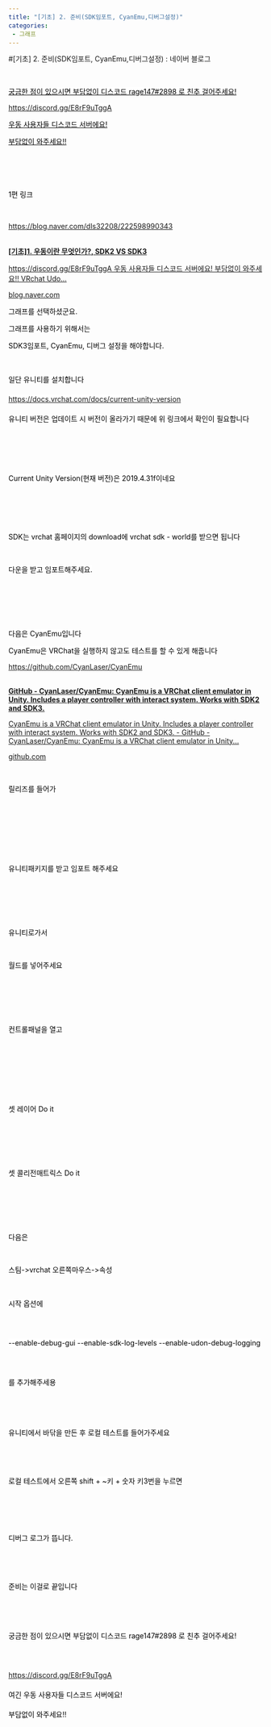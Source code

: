 ```yaml
---
title: "[기초] 2. 준비(SDK임포트, CyanEmu,디버그설정)"
categories:
 - 그래프
---
```

#[기초] 2. 준비(SDK임포트, CyanEmu,디버그설정) : 네이버 블로그
<div class="wrap_rabbit pcol2 _param(1) _postViewArea222598993383" id="post-view222598993383">
<!-- Rabbit HTML --><div class="se-viewer se-theme-default" lang="ko-KR">
<!-- SE_DOC_HEADER_END -->
<div class="se-main-container">
<div class="se-component se-text se-l-default" id="SE-a3f99e16-0a00-43d2-b8d8-24b2e003ec8b">
<div class="se-component-content">
<div class="se-section se-section-text se-l-default">
<div class="se-module se-module-text">
<!-- SE-TEXT { --><p class="se-text-paragraph se-text-paragraph-align-" id="SE-4bea1449-5408-414a-bb11-5dd8458007a4" style=""><span class="se-fs- se-ff- se-style-unset" id="SE-74655edc-9772-469e-be7b-142bb6e60e5e" style="color:#000000;"><u>​</u></span></p><!-- } SE-TEXT --><!-- SE-TEXT { --><p class="se-text-paragraph se-text-paragraph-align-" id="SE-d87399f2-5ffd-467f-b6d7-3d92f40a709b" style=""><span class="se-fs- se-ff- se-style-unset" id="SE-2dd8f2e9-4c0e-41df-8da7-ac9fb1371e29" style="color:#000000;background-color:#ffffff;"><u>궁금한 점이 있으시면 부담없이 디스코드 rage147#2898 로 친추 걸어주세요!</u></span></p><!-- } SE-TEXT --><!-- SE-TEXT { --><p class="se-text-paragraph se-text-paragraph-align-" id="SE-4d6c5e45-197c-4180-9dec-8c29f4e3bf20" style=""><span class="se-fs- se-ff- se-style-unset" id="SE-842fe591-c429-42c9-8f50-8e15c0f31bfe" style="color:#000000;background-color:#ffffff;"><a class="se-link" href="https://discord.gg/E8rF9uTggA" target="_blank"><u>https://discord.gg/E8rF9uTggA</u></a></span></p><!-- } SE-TEXT --><!-- SE-TEXT { --><p class="se-text-paragraph se-text-paragraph-align-" id="SE-51ad0dd1-c72c-480d-a39c-75196ae91c41" style=""><span class="se-fs- se-ff- se-style-unset" id="SE-873e7262-c532-402b-8d57-a76e793805c4" style="color:#000000;background-color:#ffffff;"><u>우동 사용자들 디스코드 서버에요!</u></span></p><!-- } SE-TEXT --><!-- SE-TEXT { --><p class="se-text-paragraph se-text-paragraph-align-" id="SE-fe4b39f1-09f4-486b-98a4-0c5023088e4d" style=""><span class="se-fs- se-ff- se-style-unset" id="SE-8b147722-0b1e-4f09-8f86-dd56574d9ca7" style="color:#000000;background-color:#ffffff;"><u>부담없이 와주세요!!</u></span></p><!-- } SE-TEXT --><!-- SE-TEXT { --><p class="se-text-paragraph se-text-paragraph-align-" id="SE-36699c43-a993-4fa1-9537-80ce7b6e69bd" style=""><span class="se-fs- se-ff- se-style-unset" id="SE-e4ba56a1-050f-47cd-a68a-0cbb1d017346" style="color:#000000;"><u>​</u></span></p><!-- } SE-TEXT --><!-- SE-TEXT { --><p class="se-text-paragraph se-text-paragraph-align-left" id="SE-f85371ef-fb40-4be4-a7b0-c5787561c5c8" style="line-height:1.8;"><span class="se-fs-fs15 se-ff-nanumgothic se-style-unset" id="SE-ac512da7-1645-4971-8484-69e49f86bb9b" style="color:#000000;">​</span></p><!-- } SE-TEXT --><!-- SE-TEXT { --><p class="se-text-paragraph se-text-paragraph-align-" id="SE-821fbbac-d7e0-481b-bfa9-e733ca0c1178" style=""><span class="se-fs- se-ff-" id="SE-3fea0809-106a-4666-bb85-b0b25443c7f0" style="color:#000000;background-color:#ffffff;">1편 링크</span></p><!-- } SE-TEXT --><!-- SE-TEXT { --><p class="se-text-paragraph se-text-paragraph-align-" id="SE-142542dd-2f89-4a9c-ab53-fab7d40dedb2" style=""><span class="se-fs- se-ff-" id="SE-15024b6b-3adc-4a70-9a6a-fbf159f41c74" style="color:#000000;">​</span></p><!-- } SE-TEXT --><!-- SE-TEXT { --><p class="se-text-paragraph se-text-paragraph-align-" id="SE-052e8bee-ead6-44b5-bf40-f8a64b8277ee" style=""><span class="se-fs- se-ff-" id="SE-e3ae657d-02f4-4502-adce-61a744c99867" style="color:#000000;background-color:#ffffff;"><a class="se-link" href="https://blog.naver.com/dls32208/222598990343" target="_blank">https://blog.naver.com/dls32208/222598990343</a></span></p><!-- } SE-TEXT -->
</div>
</div>
</div>
</div> <div class="se-component se-oglink se-l-image" id="SE-6c1fd6c9-407b-49a8-a56d-1fc232eed41c">
<div class="se-component-content">
<div class="se-section se-section-oglink se-l-image se-section-align-">
<div class="se-module se-module-oglink">
<a class="se-oglink-thumbnail" href="https://blog.naver.com/dls32208/222598990343" target="_blank">
<img alt="" class="se-oglink-thumbnail-resource" src="https://dthumb-phinf.pstatic.net/?src=%22https%3A%2F%2Fblogimgs.pstatic.net%2Fnblog%2Fmylog%2Fpost%2Fog_default_image_160610.png%22&amp;type=ff120">
</img></a>
<a class="se-oglink-info" href="https://blog.naver.com/dls32208/222598990343" target="_blank">
<div class="se-oglink-info-container">
<strong class="se-oglink-title">[기초]1. 우동이란 무엇인가?, SDK2 VS SDK3</strong>
<p class="se-oglink-summary">https://discord.gg/E8rF9uTggA 우동 사용자들 디스코드 서버에요! 부담없이 와주세요!! VRchat Udo...</p>
<p class="se-oglink-url">blog.naver.com</p>
</div>
</a>
</div>
</div>
</div>
<script class="__se_module_data" data-module='{"type":"v2_oglink", "id" :"SE-6c1fd6c9-407b-49a8-a56d-1fc232eed41c", "data" : {"link" : "https://blog.naver.com/dls32208/222598990343", "isVideo" : "false", "thumbnail" : "https://dthumb-phinf.pstatic.net/?src=%22https%3A%2F%2Fblogimgs.pstatic.net%2Fnblog%2Fmylog%2Fpost%2Fog_default_image_160610.png%22&amp;type=ff120"}}' type="text/data"></script>
</div> <div class="se-component se-text se-l-default" id="SE-4c2cd798-5124-4f90-8a25-80d0daf73a22">
<div class="se-component-content">
<div class="se-section se-section-text se-l-default">
<div class="se-module se-module-text">
<!-- SE-TEXT { --><p class="se-text-paragraph se-text-paragraph-align-" id="SE-5882617b-f7d1-4999-ad98-c285f10f3779" style=""><span class="se-fs- se-ff-" id="SE-a3a41668-bdb7-4526-9b46-f32c226a95a2" style="color:#000000;background-color:#ffffff;">그래프를 선택하셨군요.</span></p><!-- } SE-TEXT --><!-- SE-TEXT { --><p class="se-text-paragraph se-text-paragraph-align-" id="SE-f920ab9f-9228-44a2-8889-89d2fcbefc22" style=""><span class="se-fs- se-ff-" id="SE-c7568950-7c12-4bce-b0bf-40ab7074ad88" style="color:#000000;background-color:#ffffff;">그래프를 사용하기 위해서는 </span></p><!-- } SE-TEXT --><!-- SE-TEXT { --><p class="se-text-paragraph se-text-paragraph-align-" id="SE-417ee0c5-cb7c-43c5-8f63-0fd95b39a78e" style=""><span class="se-fs- se-ff-" id="SE-01f03ccd-8120-434d-9a9b-26316196d9f1" style="color:#000000;background-color:#ffffff;">SDK3임포트, CyanEmu, 디버그 설정을 해야합니다.</span></p><!-- } SE-TEXT --><!-- SE-TEXT { --><p class="se-text-paragraph se-text-paragraph-align-" id="SE-b9199b89-0364-4a75-9997-825d34d6cb0e" style=""><span class="se-fs- se-ff-" id="SE-41c86b8c-7edb-4bc6-acd9-642d9ccfc70b" style="color:#000000;">​</span></p><!-- } SE-TEXT --><!-- SE-TEXT { --><p class="se-text-paragraph se-text-paragraph-align-left" id="SE-1967c0c8-5c9a-4c80-9c1b-f662381165aa" style="line-height:1.8;"><span class="se-fs-fs15 se-ff-nanumgothic se-style-unset" id="SE-098e956e-702f-44fe-a0b5-8f3c51bc9bee" style="color:#000000;background-color:#ffffff;">일단 유니티를 설치합니다</span></p><!-- } SE-TEXT --><!-- SE-TEXT { --><p class="se-text-paragraph se-text-paragraph-align-left" id="SE-e5873467-2142-4918-9db7-8812015b0e6c" style="line-height:1.8;"><span class="se-fs-fs15 se-ff-nanumgothic se-style-unset" id="SE-37482107-eb4a-4d7d-822a-899ea30640ab" style="color:#000000;background-color:#ffffff;"><a class="se-link" href="https://docs.vrchat.com/docs/current-unity-version" target="_blank"><u>https://docs.vrchat.com/docs/current-unity-version</u></a></span></p><!-- } SE-TEXT --><!-- SE-TEXT { --><p class="se-text-paragraph se-text-paragraph-align-left" id="SE-920d3feb-452f-466f-83e9-88cc67cb6180" style="line-height:1.8;"><span class="se-fs-fs15 se-ff-nanumgothic se-style-unset" id="SE-231ae295-3674-4d26-8f73-ba700a5312fa" style="color:#000000;background-color:#ffffff;">유니티 버전은 업데이트 시 버전이 올라가기 때문에 위 링크에서 확인이 필요합니다</span></p><!-- } SE-TEXT --><!-- SE-TEXT { --><p class="se-text-paragraph se-text-paragraph-align-left" id="SE-9c172815-b781-4a68-960d-38d678756e64" style="line-height:1.8;"><span class="se-fs-fs15 se-ff-nanumgothic se-style-unset" id="SE-4906c880-d8d4-47a7-8e45-cdf38c6024e0" style="color:#000000;background-color:#ffffff;">​</span></p><!-- } SE-TEXT --><!-- SE-TEXT { --><p class="se-text-paragraph se-text-paragraph-align-left" id="SE-d86c03ac-c7ea-4843-b1bd-5c81ab563154" style="line-height:1.8;"><span class="se-fs-fs15 se-ff-nanumgothic se-style-unset" id="SE-57eb5b4c-b92d-441f-8824-b16c2abd6446" style="color:#000000;background-color:#ffffff;">​</span></p><!-- } SE-TEXT --><!-- SE-TEXT { --><p class="se-text-paragraph se-text-paragraph-align-left" id="SE-8f9d1fea-5508-4748-905f-4db7487dc309" style="line-height:1.8;"><span class="se-fs-fs15 se-ff-nanumgothic se-style-unset" id="SE-1bec1fb7-4534-46b0-b75c-e23896e34d04" style="color:#000000;background-color:#ffffff;">Current Unity Version(현재 버전)은 2019.4.31f이네요</span></p><!-- } SE-TEXT -->
</div>
</div>
</div>
</div> <div class="se-component se-image se-l-default" id="SE-075d62c5-319c-4b0a-80a1-3577e124bdff">
<div class="se-component-content se-component-content-fit">
<div class="se-section se-section-image se-l-default se-section-align-left">
<div class="se-module se-module-image" style="">
<a class="se-module-image-link __se_image_link __se_link" data-linkdata='{"id" : "SE-075d62c5-319c-4b0a-80a1-3577e124bdff", "src" : "https://raw.githubusercontent.com/rage147-OwO/rage147-OwO.github.io/master/_images/images/2021-12-19-[기초] 2. 준비(SDK임포트, CyanEmu,디버그설정)/0.png", "originalWidth" : "773", "originalHeight" : "637", "linkUse" : "false", "link" : ""}' data-linktype="img" href="#" onclick="return false;" style="">
<img alt="" class="se-image-resource" src="https://raw.githubusercontent.com/rage147-OwO/rage147-OwO.github.io/master/_images/images/2021-12-19-[기초] 2. 준비(SDK임포트, CyanEmu,디버그설정)/0.png">
</img></a>
</div>
</div>
</div>
</div>
<div class="se-component se-image se-l-default" id="SE-13968244-e6a8-496b-b5ca-805770937247">
<div class="se-component-content se-component-content-fit">
<div class="se-section se-section-image se-l-default se-section-align-left">
<div class="se-module se-module-image" style="">
<a class="se-module-image-link __se_image_link __se_link" data-linkdata='{"id" : "SE-13968244-e6a8-496b-b5ca-805770937247", "src" : "https://raw.githubusercontent.com/rage147-OwO/rage147-OwO.github.io/master/_images/images/2021-12-19-[기초] 2. 준비(SDK임포트, CyanEmu,디버그설정)/1.png", "originalWidth" : "773", "originalHeight" : "424", "linkUse" : "false", "link" : ""}' data-linktype="img" href="#" onclick="return false;" style="">
<img alt="" class="se-image-resource" src="https://raw.githubusercontent.com/rage147-OwO/rage147-OwO.github.io/master/_images/images/2021-12-19-[기초] 2. 준비(SDK임포트, CyanEmu,디버그설정)/1.png">
</img></a>
</div>
</div>
</div>
</div>
<div class="se-component se-text se-l-default" id="SE-f5b04435-5dc9-4283-9d51-25bb5000a1ad">
<div class="se-component-content">
<div class="se-section se-section-text se-l-default">
<div class="se-module se-module-text">
<!-- SE-TEXT { --><p class="se-text-paragraph se-text-paragraph-align-" id="SE-299eeb25-f52b-43d4-a43c-a65be9794603" style=""><span class="se-fs- se-ff-" id="SE-0a97e811-eece-4b4e-8ae1-edeade640733" style="color:#000000;">​</span></p><!-- } SE-TEXT --><!-- SE-TEXT { --><p class="se-text-paragraph se-text-paragraph-align-" id="SE-9809c1f3-1417-4840-8345-03b6139ce0cc" style=""><span class="se-fs- se-ff-" id="SE-995de317-79fd-41c7-883d-b494aeee7d98" style="color:#000000;background-color:#ffffff;">SDK는 </span><span class="se-fs-fs15 se-ff-nanumgothic se-style-unset" id="SE-77e01f14-6dc1-4a27-a2f4-7a7ebe0e3b40" style="color:#000000;background-color:#ffffff;">vrchat 홈페이지의 download에 vrchat sdk - world를 받으면 됩니다</span></p><!-- } SE-TEXT -->
</div>
</div>
</div>
</div> <div class="se-component se-image se-l-default" id="SE-23364427-9f42-4311-9d72-e7ff3baad72d">
<div class="se-component-content se-component-content-fit">
<div class="se-section se-section-image se-l-default se-section-align-">
<div class="se-module se-module-image" style="">
<a class="se-module-image-link __se_image_link __se_link" data-linkdata='{"id" : "SE-23364427-9f42-4311-9d72-e7ff3baad72d", "src" : "https://raw.githubusercontent.com/rage147-OwO/rage147-OwO.github.io/master/_images/images/2021-12-19-[기초] 2. 준비(SDK임포트, CyanEmu,디버그설정)/2.png", "originalWidth" : "773", "originalHeight" : "473", "linkUse" : "false", "link" : ""}' data-linktype="img" href="#" onclick="return false;" style="">
<img alt="" class="se-image-resource" src="https://raw.githubusercontent.com/rage147-OwO/rage147-OwO.github.io/master/_images/images/2021-12-19-[기초] 2. 준비(SDK임포트, CyanEmu,디버그설정)/2.png">
</img></a>
</div>
</div>
</div>
</div>
<div class="se-component se-text se-l-default" id="SE-b9c9372f-4eb0-4f9b-9ef5-f66b51ddee11">
<div class="se-component-content">
<div class="se-section se-section-text se-l-default">
<div class="se-module se-module-text">
<!-- SE-TEXT { --><p class="se-text-paragraph se-text-paragraph-align-" id="SE-3b59f601-e16d-4b00-9a52-6004201fe3d2" style=""><span class="se-fs- se-ff-" id="SE-fc20509e-55de-475f-bfa1-79bb635a973e" style="color:#000000;background-color:#ffffff;">다운을 받고 임포트해주세요.</span></p><!-- } SE-TEXT --><!-- SE-TEXT { --><p class="se-text-paragraph se-text-paragraph-align-" id="SE-f8682c48-3edb-4097-83cc-883a7f384d66" style=""><span class="se-fs- se-ff-" id="SE-c8c4c6a8-4f36-4e96-86ab-9a9f090e9264" style="color:#000000;">​</span></p><!-- } SE-TEXT --><!-- SE-TEXT { --><p class="se-text-paragraph se-text-paragraph-align-" id="SE-82471ca3-d575-48e2-9924-19bf30605e0b" style=""><span class="se-fs- se-ff-" id="SE-997ed674-956f-45c7-b8eb-737770891898" style="color:#000000;">​</span></p><!-- } SE-TEXT --><!-- SE-TEXT { --><p class="se-text-paragraph se-text-paragraph-align-" id="SE-a9e95c86-a9e0-44b2-9af0-6dfab9ded75a" style=""><span class="se-fs- se-ff-" id="SE-05ad237e-93a6-4cf2-9038-ee3bc394b888" style="color:#000000;">​</span></p><!-- } SE-TEXT --><!-- SE-TEXT { --><p class="se-text-paragraph se-text-paragraph-align-" id="SE-940baa88-f965-4a16-860e-6cf3c2e8019a" style=""><span class="se-fs- se-ff-" id="SE-7e1638dc-f386-4d1e-8469-791fa8244e9a" style="color:#000000;background-color:#ffffff;">다음은 CyanEmu입니다</span></p><!-- } SE-TEXT --><!-- SE-TEXT { --><p class="se-text-paragraph se-text-paragraph-align-" id="SE-22159658-239c-49a5-9165-4d220048d765" style=""><span class="se-fs- se-ff-" id="SE-f5d59ec9-f069-4bb5-aeb7-72f087db8428" style="color:#000000;background-color:#ffffff;">CyanEmu은 VRChat을 실행하지 않고도 테스트를 할 수 있게 해줍니다</span></p><!-- } SE-TEXT --><!-- SE-TEXT { --><p class="se-text-paragraph se-text-paragraph-align-" id="SE-8ecca86e-c1df-45ba-afd5-3f2bcbbe92d0" style=""><span class="se-fs- se-ff-" id="SE-9bb65cd1-b3e4-4979-9a75-56e579c99d17" style="color:#000000;background-color:#ffffff;"><a class="se-link" href="https://github.com/CyanLaser/CyanEmu" target="_blank">https://github.com/CyanLaser/CyanEmu</a></span></p><!-- } SE-TEXT -->
</div>
</div>
</div>
</div> <div class="se-component se-oglink se-l-large_image" id="SE-34820224-77d9-4a98-9648-dcacf420c1a1">
<div class="se-component-content">
<div class="se-section se-section-oglink se-l-large_image se-section-align-">
<div class="se-module se-module-oglink">
<a class="se-oglink-thumbnail" href="https://github.com/CyanLaser/CyanEmu" target="_blank">
<img alt="" class="se-oglink-thumbnail-resource" src="https://dthumb-phinf.pstatic.net/?src=%22https%3A%2F%2Fopengraph.githubassets.com%2F0b4d3006d4548f4eee632cf1a506197cfe98fdb4a122a9293a796760274d5224%2FCyanLaser%2FCyanEmu%22&amp;type=ff500_300"/>
</a>
<a class="se-oglink-info" href="https://github.com/CyanLaser/CyanEmu" target="_blank">
<div class="se-oglink-info-container">
<strong class="se-oglink-title">GitHub - CyanLaser/CyanEmu: CyanEmu is a VRChat client emulator in Unity. Includes a player controller with interact system. Works with SDK2 and SDK3.</strong>
<p class="se-oglink-summary">CyanEmu is a VRChat client emulator in Unity. Includes a player controller with interact system. Works with SDK2 and SDK3. - GitHub - CyanLaser/CyanEmu: CyanEmu is a VRChat client emulator in Unity...</p>
<p class="se-oglink-url">github.com</p>
</div>
</a>
</div>
</div>
</div>
<script class="__se_module_data" data-module='{"type":"v2_oglink", "id" :"SE-34820224-77d9-4a98-9648-dcacf420c1a1", "data" : {"link" : "https://github.com/CyanLaser/CyanEmu", "isVideo" : "false", "thumbnail" : "https://dthumb-phinf.pstatic.net/?src=%22https%3A%2F%2Fopengraph.githubassets.com%2F0b4d3006d4548f4eee632cf1a506197cfe98fdb4a122a9293a796760274d5224%2FCyanLaser%2FCyanEmu%22&amp;type=ff500_300"}}' type="text/data"></script>
</div> <div class="se-component se-image se-l-default" id="SE-8e4f0098-b661-4283-ace8-a2965d92018a">
<div class="se-component-content se-component-content-fit">
<div class="se-section se-section-image se-l-default se-section-align-">
<div class="se-module se-module-image" style="">
<a class="se-module-image-link __se_image_link __se_link" data-linkdata='{"id" : "SE-8e4f0098-b661-4283-ace8-a2965d92018a", "src" : "https://postfiles.pstatic.net/MjAyMTEyMTlfOTYg/MDAxNjM5ODUzODM5NzYx.RlawFHA9KVrS_d_B0jHsLnpVKDJbOM9ao5e86UjHwKQg.Nhp9I2j14YC6haDCFQYUCUDax_02uQc-kFGiuPbiD58g.PNG.dls32208/image.png", "originalWidth" : "962", "originalHeight" : "1049", "linkUse" : "false", "link" : ""}' data-linktype="img" href="#" onclick="return false;" style="">
<img alt="" class="se-image-resource" data-height="965" data-lazy-src="https://postfiles.pstatic.net/MjAyMTEyMTlfOTYg/MDAxNjM5ODUzODM5NzYx.RlawFHA9KVrS_d_B0jHsLnpVKDJbOM9ao5e86UjHwKQg.Nhp9I2j14YC6haDCFQYUCUDax_02uQc-kFGiuPbiD58g.PNG.dls32208/image.png?type=w966" data-width="886" src="https://raw.githubusercontent.com/rage147-OwO/rage147-OwO.github.io/master/_images/images/2021-12-19-[기초] 2. 준비(SDK임포트, CyanEmu,디버그설정)/3.png"/>
</a>
</div>
</div>
</div>
</div>
<div class="se-component se-text se-l-default" id="SE-2f229211-7887-455d-8917-4d0bf35abf40">
<div class="se-component-content">
<div class="se-section se-section-text se-l-default">
<div class="se-module se-module-text">
<!-- SE-TEXT { --><p class="se-text-paragraph se-text-paragraph-align-" id="SE-86bb38ca-d96a-4ab3-beec-cb6f6b2616c8" style=""><span class="se-fs- se-ff-" id="SE-c6df303a-09af-4e1f-aca5-a651aebd9b8a" style="color:#000000;background-color:#ffffff;">릴리즈를 들어가</span></p><!-- } SE-TEXT --><!-- SE-TEXT { --><p class="se-text-paragraph se-text-paragraph-align-" id="SE-e8ddd6bc-2152-45b7-9f84-8af763a196fb" style=""><span class="se-fs- se-ff-" id="SE-d7a24709-7785-40e0-b6dc-7f7d122f3772" style="color:#000000;">​</span></p><!-- } SE-TEXT --><!-- SE-TEXT { --><p class="se-text-paragraph se-text-paragraph-align-" id="SE-b8865a6d-d72b-44f1-874f-23b9bcaa2396" style=""><span class="se-fs- se-ff-" id="SE-65bde51f-9d75-4b81-8a07-4450f8af70b5" style="color:#000000;">​</span></p><!-- } SE-TEXT --><!-- SE-TEXT { --><p class="se-text-paragraph se-text-paragraph-align-" id="SE-f0c1b905-bec5-4955-82e2-f4335c5677ea" style=""><span class="se-fs- se-ff-" id="SE-78f3abb0-e4dc-44bb-be2e-92403e50352f" style="color:#000000;">​</span></p><!-- } SE-TEXT -->
</div>
</div>
</div>
</div> <div class="se-component se-image se-l-default" id="SE-7a8430cb-be05-4aa6-8054-2307206ee6f5">
<div class="se-component-content se-component-content-fit">
<div class="se-section se-section-image se-l-default se-section-align-">
<div class="se-module se-module-image" style="">
<a class="se-module-image-link __se_image_link __se_link" data-linkdata='{"id" : "SE-7a8430cb-be05-4aa6-8054-2307206ee6f5", "src" : "https://postfiles.pstatic.net/MjAyMTEyMTlfMTgg/MDAxNjM5ODUzODYyODM3.4T6G9wmkbIo9Wn3s49MbYUnN66tzVNEC5L0-jqpKv9sg.MgNyp5Obnf1s0Chco6DWHM_faJt0QkLLPopgGVwkV_wg.PNG.dls32208/image.png", "originalWidth" : "962", "originalHeight" : "1049", "linkUse" : "false", "link" : ""}' data-linktype="img" href="#" onclick="return false;" style="">
<img alt="" class="se-image-resource" data-height="965" data-lazy-src="https://postfiles.pstatic.net/MjAyMTEyMTlfMTgg/MDAxNjM5ODUzODYyODM3.4T6G9wmkbIo9Wn3s49MbYUnN66tzVNEC5L0-jqpKv9sg.MgNyp5Obnf1s0Chco6DWHM_faJt0QkLLPopgGVwkV_wg.PNG.dls32208/image.png?type=w966" data-width="886" src="https://raw.githubusercontent.com/rage147-OwO/rage147-OwO.github.io/master/_images/images/2021-12-19-[기초] 2. 준비(SDK임포트, CyanEmu,디버그설정)/4.png"/>
</a>
</div>
</div>
</div>
</div>
<div class="se-component se-text se-l-default" id="SE-fc805762-9f9f-419c-8515-1807745d000c">
<div class="se-component-content">
<div class="se-section se-section-text se-l-default">
<div class="se-module se-module-text">
<!-- SE-TEXT { --><p class="se-text-paragraph se-text-paragraph-align-" id="SE-91c30b27-1af7-4d2d-b779-690f006e991a" style=""><span class="se-fs- se-ff-" id="SE-4e0f6afc-5d54-48c9-8040-0f28b643ff52" style="color:#000000;background-color:#ffffff;">유니티패키지를 받고 임포트 해주세요</span></p><!-- } SE-TEXT --><!-- SE-TEXT { --><p class="se-text-paragraph se-text-paragraph-align-" id="SE-4685ebcd-ec56-4f3a-9a6d-67b4a98d441f" style=""><span class="se-fs- se-ff-" id="SE-12eae458-57be-4cdd-aeaf-85849f282fd9" style="color:#000000;">​</span></p><!-- } SE-TEXT --><!-- SE-TEXT { --><p class="se-text-paragraph se-text-paragraph-align-" id="SE-5771184a-aec3-4d75-aa67-344f03ac555a" style=""><span class="se-fs- se-ff-" id="SE-143df8d6-44bc-46a7-9f49-abe65abdbb67" style="color:#000000;">​</span></p><!-- } SE-TEXT --><!-- SE-TEXT { --><p class="se-text-paragraph se-text-paragraph-align-" id="SE-044052c2-487d-4dbe-b9f2-a7f61088fe4e" style=""><span class="se-fs- se-ff-" id="SE-2e26b475-127c-40a3-a045-253a4f8410d0" style="color:#000000;">​</span></p><!-- } SE-TEXT --><!-- SE-TEXT { --><p class="se-text-paragraph se-text-paragraph-align-" id="SE-ea307c6d-4dee-4b14-9c2b-115ece946e06" style=""><span class="se-fs- se-ff-" id="SE-9f2fb9d1-6e43-4e71-8795-fcd03c597a24" style="color:#000000;background-color:#ffffff;">유니티로가서</span></p><!-- } SE-TEXT -->
</div>
</div>
</div>
</div> <div class="se-component se-image se-l-default" id="SE-f1530840-04c6-4bfc-a4b8-e330b62da5f3">
<div class="se-component-content se-component-content-fit">
<div class="se-section se-section-image se-l-default se-section-align-">
<div class="se-module se-module-image" style="">
<a class="se-module-image-link __se_image_link __se_link" data-linkdata='{"id" : "SE-f1530840-04c6-4bfc-a4b8-e330b62da5f3", "src" : "https://raw.githubusercontent.com/rage147-OwO/rage147-OwO.github.io/master/_images/images/2021-12-19-[기초] 2. 준비(SDK임포트, CyanEmu,디버그설정)/5.png", "originalWidth" : "773", "originalHeight" : "363", "linkUse" : "false", "link" : ""}' data-linktype="img" href="#" onclick="return false;" style="">
<img alt="" class="se-image-resource" src="https://raw.githubusercontent.com/rage147-OwO/rage147-OwO.github.io/master/_images/images/2021-12-19-[기초] 2. 준비(SDK임포트, CyanEmu,디버그설정)/5.png"/>
</a>
</div>
</div>
</div>
</div>
<div class="se-component se-text se-l-default" id="SE-c35aaabd-0384-4487-be8a-cb52186334e9">
<div class="se-component-content">
<div class="se-section se-section-text se-l-default">
<div class="se-module se-module-text">
<!-- SE-TEXT { --><p class="se-text-paragraph se-text-paragraph-align-" id="SE-053bc1f4-6a91-4d9c-9cc3-d451e363ed81" style=""><span class="se-fs- se-ff-" id="SE-b9c49eb3-0a6b-4a6b-a231-a06ce6910a68" style="color:#000000;background-color:#ffffff;">월드를 넣어주세요</span></p><!-- } SE-TEXT --><!-- SE-TEXT { --><p class="se-text-paragraph se-text-paragraph-align-" id="SE-a8e9637e-ad01-4786-8c71-1ae5f02c9003" style=""><span class="se-fs- se-ff-" id="SE-efb06c0f-3015-4c39-b8f7-fde442fccc6f" style="color:#000000;">​</span></p><!-- } SE-TEXT --><!-- SE-TEXT { --><p class="se-text-paragraph se-text-paragraph-align-" id="SE-4fb0e136-db2a-43f7-ba9f-945e3655c930" style=""><span class="se-fs- se-ff-" id="SE-2d9d9a4a-26b4-48be-b04a-b9e7f9f0d694" style="color:#000000;">​</span></p><!-- } SE-TEXT -->
</div>
</div>
</div>
</div> <div class="se-component se-image se-l-default" id="SE-4cc791e9-fd9c-4f92-88cf-009075fbbb66">
<div class="se-component-content se-component-content-normal">
<div class="se-section se-section-image se-l-default se-section-align-" style="max-width:641px;">
<div class="se-module se-module-image" style="">
<a class="se-module-image-link __se_image_link __se_link" data-linkdata='{"id" : "SE-4cc791e9-fd9c-4f92-88cf-009075fbbb66", "src" : "https://raw.githubusercontent.com/rage147-OwO/rage147-OwO.github.io/master/_images/images/2021-12-19-[기초] 2. 준비(SDK임포트, CyanEmu,디버그설정)/6.png", "originalWidth" : "641", "originalHeight" : "494", "linkUse" : "false", "link" : ""}' data-linktype="img" href="#" onclick="return false;" style="">
<img alt="" class="se-image-resource" src="https://raw.githubusercontent.com/rage147-OwO/rage147-OwO.github.io/master/_images/images/2021-12-19-[기초] 2. 준비(SDK임포트, CyanEmu,디버그설정)/6.png"/>
</a>
</div>
</div>
</div>
</div>
<div class="se-component se-text se-l-default" id="SE-463fc619-1977-4dae-aec6-302cc73f4716">
<div class="se-component-content">
<div class="se-section se-section-text se-l-default">
<div class="se-module se-module-text">
<!-- SE-TEXT { --><p class="se-text-paragraph se-text-paragraph-align-" id="SE-9edca6ca-c244-43d6-b4ba-40d02b164c68" style=""><span class="se-fs- se-ff-" id="SE-c8b8c840-3fb7-40e9-8a95-928c2c6af12f" style="color:#000000;background-color:#ffffff;">컨트롤패널을 열고</span></p><!-- } SE-TEXT --><!-- SE-TEXT { --><p class="se-text-paragraph se-text-paragraph-align-" id="SE-d3207de7-d2aa-4cb2-9c03-70ecf009177b" style=""><span class="se-fs- se-ff-" id="SE-d26d2da5-4354-47f5-93c2-92f859acedf6" style="color:#000000;">​</span></p><!-- } SE-TEXT --><!-- SE-TEXT { --><p class="se-text-paragraph se-text-paragraph-align-" id="SE-1bf68f35-9a75-44ef-899c-d2a64587a6b8" style=""><span class="se-fs- se-ff-" id="SE-2950c5ba-cdfd-44e5-bd0d-17d1dad2ec47" style="color:#000000;">​</span></p><!-- } SE-TEXT --><!-- SE-TEXT { --><p class="se-text-paragraph se-text-paragraph-align-" id="SE-43da8439-865f-4271-8046-74f487d250b5" style=""><span class="se-fs- se-ff-" id="SE-c6503ebe-54bc-45a6-939d-4c8948f02a64" style="color:#000000;">​</span></p><!-- } SE-TEXT -->
</div>
</div>
</div>
</div> <div class="se-component se-image se-l-default" id="SE-fe024e75-4f5a-4600-8810-3287e90466a8">
<div class="se-component-content se-component-content-fit">
<div class="se-section se-section-image se-l-default se-section-align-">
<div class="se-module se-module-image" style="">
<a class="se-module-image-link __se_image_link __se_link" data-linkdata='{"id" : "SE-fe024e75-4f5a-4600-8810-3287e90466a8", "src" : "https://raw.githubusercontent.com/rage147-OwO/rage147-OwO.github.io/master/_images/images/2021-12-19-[기초] 2. 준비(SDK임포트, CyanEmu,디버그설정)/7.png", "originalWidth" : "766", "originalHeight" : "790", "linkUse" : "false", "link" : ""}' data-linktype="img" href="#" onclick="return false;" style="">
<img alt="" class="se-image-resource" src="https://raw.githubusercontent.com/rage147-OwO/rage147-OwO.github.io/master/_images/images/2021-12-19-[기초] 2. 준비(SDK임포트, CyanEmu,디버그설정)/7.png"/>
</a>
</div>
</div>
</div>
</div>
<div class="se-component se-text se-l-default" id="SE-31eaa96e-5f03-43e7-9117-99a6ca5f43c5">
<div class="se-component-content">
<div class="se-section se-section-text se-l-default">
<div class="se-module se-module-text">
<!-- SE-TEXT { --><p class="se-text-paragraph se-text-paragraph-align-" id="SE-a77c675e-1a72-4d20-b231-3037fe75be08" style=""><span class="se-fs- se-ff-" id="SE-4faf4b0a-c01e-4bc2-9d90-a362b82568ee" style="color:#000000;background-color:#ffffff;">셋 레이어 Do it</span></p><!-- } SE-TEXT --><!-- SE-TEXT { --><p class="se-text-paragraph se-text-paragraph-align-" id="SE-07176ee0-2713-4a65-836d-f676cb64cf0c" style=""><span class="se-fs- se-ff-" id="SE-c906a2ba-f632-4244-b079-7ab3c343765e" style="color:#000000;">​</span></p><!-- } SE-TEXT --><!-- SE-TEXT { --><p class="se-text-paragraph se-text-paragraph-align-" id="SE-dce65006-4074-4046-adab-a7c1f816c4af" style=""><span class="se-fs- se-ff-" id="SE-a4e1a3af-9a6d-497c-b551-6ecbeb1c0c88" style="color:#000000;">​</span></p><!-- } SE-TEXT -->
</div>
</div>
</div>
</div> <div class="se-component se-image se-l-default" id="SE-95e1a23f-f442-4760-923e-0dc97f9972ea">
<div class="se-component-content se-component-content-fit">
<div class="se-section se-section-image se-l-default se-section-align-">
<div class="se-module se-module-image" style="">
<a class="se-module-image-link __se_image_link __se_link" data-linkdata='{"id" : "SE-95e1a23f-f442-4760-923e-0dc97f9972ea", "src" : "https://raw.githubusercontent.com/rage147-OwO/rage147-OwO.github.io/master/_images/images/2021-12-19-[기초] 2. 준비(SDK임포트, CyanEmu,디버그설정)/8.png", "originalWidth" : "729", "originalHeight" : "776", "linkUse" : "false", "link" : ""}' data-linktype="img" href="#" onclick="return false;" style="">
<img alt="" class="se-image-resource" src="https://raw.githubusercontent.com/rage147-OwO/rage147-OwO.github.io/master/_images/images/2021-12-19-[기초] 2. 준비(SDK임포트, CyanEmu,디버그설정)/8.png"/>
</a>
</div>
</div>
</div>
</div>
<div class="se-component se-text se-l-default" id="SE-6f39d943-4ac1-4d6b-8c8d-7e56ffb838a9">
<div class="se-component-content">
<div class="se-section se-section-text se-l-default">
<div class="se-module se-module-text">
<!-- SE-TEXT { --><p class="se-text-paragraph se-text-paragraph-align-" id="SE-8ec4b007-c900-428a-993a-e4c11cc4d1c7" style=""><span class="se-fs- se-ff-" id="SE-9b119deb-f13b-422b-b127-e5cb6e51250e" style="color:#000000;background-color:#ffffff;">셋 콜리전매트릭스 Do it</span></p><!-- } SE-TEXT --><!-- SE-TEXT { --><p class="se-text-paragraph se-text-paragraph-align-" id="SE-374ffb8b-13dd-4fa8-9f5b-326405338385" style=""><span class="se-fs- se-ff-" id="SE-0f58ae61-a51f-42e6-a769-3d983a8f7815" style="color:#000000;">​</span></p><!-- } SE-TEXT --><!-- SE-TEXT { --><p class="se-text-paragraph se-text-paragraph-align-" id="SE-88bc3c1e-42bc-4fd9-867f-d43329ed856e" style=""><span class="se-fs- se-ff-" id="SE-30b307c7-441c-4ac5-a49a-6b4835a6bace" style="color:#000000;">​</span></p><!-- } SE-TEXT --><!-- SE-TEXT { --><p class="se-text-paragraph se-text-paragraph-align-" id="SE-48e80337-c962-4aee-b8ec-3e1ca4ac82d4" style=""><span class="se-fs- se-ff-" id="SE-2ce70665-7e05-40e9-932d-194fd3441bb5" style="color:#000000;">​</span></p><!-- } SE-TEXT --><!-- SE-TEXT { --><p class="se-text-paragraph se-text-paragraph-align-" id="SE-96ecb727-eac6-4bed-affe-04473aada55d" style=""><span class="se-fs- se-ff-" id="SE-25919128-d9ca-4cdc-9515-5e1ecd00541f" style="color:#000000;background-color:#ffffff;">다음은</span></p><!-- } SE-TEXT -->
</div>
</div>
</div>
</div> <div class="se-component se-image se-l-default" id="SE-3084f261-d449-46c8-95d5-ad07402f2798">
<div class="se-component-content se-component-content-fit">
<div class="se-section se-section-image se-l-default se-section-align-">
<div class="se-module se-module-image" style="">
<a class="se-module-image-link __se_image_link __se_link" data-linkdata='{"id" : "SE-3084f261-d449-46c8-95d5-ad07402f2798", "src" : "https://raw.githubusercontent.com/rage147-OwO/rage147-OwO.github.io/master/_images/images/2021-12-19-[기초] 2. 준비(SDK임포트, CyanEmu,디버그설정)/9.png", "originalWidth" : "773", "originalHeight" : "460", "linkUse" : "false", "link" : ""}' data-linktype="img" href="#" onclick="return false;" style="">
<img alt="" class="se-image-resource" src="https://raw.githubusercontent.com/rage147-OwO/rage147-OwO.github.io/master/_images/images/2021-12-19-[기초] 2. 준비(SDK임포트, CyanEmu,디버그설정)/9.png"/>
</a>
</div>
</div>
</div>
</div>
<div class="se-component se-text se-l-default" id="SE-a7c5f387-a9a4-48a2-9108-fe7f51e6b9a8">
<div class="se-component-content">
<div class="se-section se-section-text se-l-default">
<div class="se-module se-module-text">
<!-- SE-TEXT { --><p class="se-text-paragraph se-text-paragraph-align-" id="SE-8e794244-d91d-4b6f-980d-ac5727361fff" style=""><span class="se-fs-fs15 se-ff-nanumgothic se-style-unset" id="SE-04fc3a21-9992-432f-9026-316a8b3984e6" style="color:#000000;background-color:#ffffff;">스팀-&gt;vrchat 오른쪽마우스-&gt;속성</span></p><!-- } SE-TEXT --><!-- SE-TEXT { --><p class="se-text-paragraph se-text-paragraph-align-" id="SE-6b263bd6-40fe-4e42-ac25-606cae300f3f" style=""><span class="se-fs-fs15 se-ff-nanumgothic se-style-unset" id="SE-f377e569-6bab-4a66-8ec3-4e6a9b905a61" style="color:#000000;">​</span></p><!-- } SE-TEXT --><!-- SE-TEXT { --><p class="se-text-paragraph se-text-paragraph-align-left" id="SE-e0ef3f9b-79e2-4ac9-905d-d9b9a3fe0f0e" style="line-height:1.8;"><span class="se-fs-fs15 se-ff-nanumgothic se-style-unset" id="SE-58dec9e6-d775-4471-a716-dbd3ad965439" style="color:#000000;background-color:#ffffff;">시작 옵션에 </span></p><!-- } SE-TEXT --><!-- SE-TEXT { --><p class="se-text-paragraph se-text-paragraph-align-left" id="SE-0afebc9e-7023-41e5-bf1b-07a764f7cdbc" style="line-height:1.8;"><span class="se-fs-fs15 se-ff-nanumgothic se-style-unset" id="SE-6b83a2eb-b488-4c4d-a31f-413fbdc673a3" style="color:#000000;background-color:#ffffff;">​</span></p><!-- } SE-TEXT --><!-- SE-TEXT { --><p class="se-text-paragraph se-text-paragraph-align-left" id="SE-310f0391-e615-446d-b12b-62e23b20d535" style="line-height:1.8;"><span class="se-fs-fs15 se-ff-nanumgothic se-style-unset" id="SE-20fbb1aa-f9a0-4c19-b990-65d72c2e7249" style="color:#000000;background-color:#ffffff;">--enable-debug-gui --enable-sdk-log-levels --enable-udon-debug-logging</span></p><!-- } SE-TEXT --><!-- SE-TEXT { --><p class="se-text-paragraph se-text-paragraph-align-left" id="SE-950c1c41-c6a6-42e6-a091-a8937d51a1c0" style="line-height:1.8;"><span class="se-fs-fs15 se-ff-nanumgothic se-style-unset" id="SE-fd3c73d0-bbf1-4258-8b77-d04492e58dbd" style="color:#000000;background-color:#ffffff;">​</span></p><!-- } SE-TEXT --><!-- SE-TEXT { --><p class="se-text-paragraph se-text-paragraph-align-left" id="SE-22dfbd54-f880-4288-b5ec-06103b6e990f" style="line-height:1.8;"><span class="se-fs-fs15 se-ff-nanumgothic se-style-unset" id="SE-7415cc98-39df-49d6-872a-11f650f564f2" style="color:#000000;background-color:#ffffff;">를 추가해주세용</span></p><!-- } SE-TEXT --><!-- SE-TEXT { --><p class="se-text-paragraph se-text-paragraph-align-" id="SE-40532416-cffd-421c-a7f5-a8a835a8443c" style=""><span class="se-fs- se-ff-" id="SE-2926704b-7ad6-4280-aa48-4d9da7fcdd7c" style="color:#000000;">​</span></p><!-- } SE-TEXT --><!-- SE-TEXT { --><p class="se-text-paragraph se-text-paragraph-align-" id="SE-e0dac180-acc5-4973-812c-7fcd0d5d22b6" style=""><span class="se-fs- se-ff-" id="SE-55de8ed1-1681-44c5-8bda-4b9e37d80cdc" style="color:#000000;">​</span></p><!-- } SE-TEXT --><!-- SE-TEXT { --><p class="se-text-paragraph se-text-paragraph-align-" id="SE-d9aa7ee3-2e3d-4148-b5d3-57d27ad768b8" style=""><span class="se-fs- se-ff-" id="SE-fe0b5b87-fe82-43ca-a23b-07f33949f860" style="color:#000000;background-color:#ffffff;">유니티에서 바닦을 만든 후 로컬 테스트를 들어가주세요</span></p><!-- } SE-TEXT -->
</div>
</div>
</div>
</div> <div class="se-component se-image se-l-default" id="SE-c9ce0f5e-3a7c-4b3f-b734-01b959210885">
<div class="se-component-content se-component-content-normal">
<div class="se-section se-section-image se-l-default se-section-align-" style="max-width:524px;">
<div class="se-module se-module-image" style="">
<a class="se-module-image-link __se_image_link __se_link" data-linkdata='{"id" : "SE-c9ce0f5e-3a7c-4b3f-b734-01b959210885", "src" : "https://postfiles.pstatic.net/MjAyMTEyMjVfOTQg/MDAxNjQwNDEyMzIwNTAz.LjL4hXMssoVWFMj5rSFWqN3MhtGgMSTLH_SwREDBVUgg.Nfyq-187jmVH7rkvtiG37eFlaAByxIZUIUBPIc9Wa3sg.PNG.dls32208/image.png", "originalWidth" : "524", "originalHeight" : "630", "linkUse" : "false", "link" : ""}' data-linktype="img" href="#" onclick="return false;" style="">
<img alt="" class="se-image-resource" data-height="630" data-lazy-src="https://postfiles.pstatic.net/MjAyMTEyMjVfOTQg/MDAxNjQwNDEyMzIwNTAz.LjL4hXMssoVWFMj5rSFWqN3MhtGgMSTLH_SwREDBVUgg.Nfyq-187jmVH7rkvtiG37eFlaAByxIZUIUBPIc9Wa3sg.PNG.dls32208/image.png?type=w966" data-width="524" src="https://raw.githubusercontent.com/rage147-OwO/rage147-OwO.github.io/master/_images/images/2021-12-19-[기초] 2. 준비(SDK임포트, CyanEmu,디버그설정)/10.png"/>
</a>
</div>
</div>
</div>
</div>
<div class="se-component se-text se-l-default" id="SE-d62194a8-fe10-4e61-b420-2addfede31b5">
<div class="se-component-content">
<div class="se-section se-section-text se-l-default">
<div class="se-module se-module-text">
<!-- SE-TEXT { --><p class="se-text-paragraph se-text-paragraph-align-" id="SE-e9242e75-f8ed-448a-97a8-c67c89159ba4" style=""><span class="se-fs- se-ff-" id="SE-e90e1724-33cd-4345-a7a7-97993795f259" style="color:#000000;">​</span></p><!-- } SE-TEXT --><!-- SE-TEXT { --><p class="se-text-paragraph se-text-paragraph-align-" id="SE-7c0bdb3f-e5d7-4ce5-9505-9c9b6a89ead5" style=""><span class="se-fs-fs15 se-ff-nanumgothic se-style-unset" id="SE-f566639e-cfef-4976-83b1-b9ba20833eca" style="color:#000000;background-color:#ffffff;">로컬 테스트에서 오른쪽 shift + ~키 + 숫자 키3번을 누르면</span></p><!-- } SE-TEXT --><!-- SE-TEXT { --><p class="se-text-paragraph se-text-paragraph-align-" id="SE-09b4ae52-f6d5-4dd6-a9cf-14c40e361dd2" style=""><span class="se-fs- se-ff-" id="SE-7e9139ea-f0a3-4c7c-8cc4-8b1e2ca8dc11" style="color:#000000;">​</span></p><!-- } SE-TEXT -->
</div>
</div>
</div>
</div> <div class="se-component se-image se-l-default" id="SE-a5833060-1d3d-4d74-9597-1172af7233d1">
<div class="se-component-content se-component-content-fit">
<div class="se-section se-section-image se-l-default se-section-align-">
<div class="se-module se-module-image" style="">
<a class="se-module-image-link __se_image_link __se_link" data-linkdata='{"id" : "SE-a5833060-1d3d-4d74-9597-1172af7233d1", "src" : "https://raw.githubusercontent.com/rage147-OwO/rage147-OwO.github.io/master/_images/images/2021-12-19-[기초] 2. 준비(SDK임포트, CyanEmu,디버그설정)/11.png", "originalWidth" : "773", "originalHeight" : "411", "linkUse" : "false", "link" : ""}' data-linktype="img" href="#" onclick="return false;" style="">
<img alt="" class="se-image-resource" src="https://raw.githubusercontent.com/rage147-OwO/rage147-OwO.github.io/master/_images/images/2021-12-19-[기초] 2. 준비(SDK임포트, CyanEmu,디버그설정)/11.png"/>
</a>
</div>
</div>
</div>
</div>
<div class="se-component se-image se-l-default" id="SE-93fbdfb1-b8f2-4683-8e18-98387debd085">
<div class="se-component-content se-component-content-fit">
<div class="se-section se-section-image se-l-default se-section-align-">
<div class="se-module se-module-image" style="">
<a class="se-module-image-link __se_image_link __se_link" data-linkdata='{"id" : "SE-93fbdfb1-b8f2-4683-8e18-98387debd085", "src" : "https://raw.githubusercontent.com/rage147-OwO/rage147-OwO.github.io/master/_images/images/2021-12-19-[기초] 2. 준비(SDK임포트, CyanEmu,디버그설정)/12.png", "originalWidth" : "773", "originalHeight" : "424", "linkUse" : "false", "link" : ""}' data-linktype="img" href="#" onclick="return false;" style="">
<img alt="" class="se-image-resource" src="https://raw.githubusercontent.com/rage147-OwO/rage147-OwO.github.io/master/_images/images/2021-12-19-[기초] 2. 준비(SDK임포트, CyanEmu,디버그설정)/12.png"/>
</a>
</div>
</div>
</div>
</div>
<div class="se-component se-text se-l-default" id="SE-f1e31108-633c-443c-b167-dfc84d50bac5">
<div class="se-component-content">
<div class="se-section se-section-text se-l-default">
<div class="se-module se-module-text">
<!-- SE-TEXT { --><p class="se-text-paragraph se-text-paragraph-align-" id="SE-d9fc5249-f04e-43ce-9873-4d1560bd6957" style=""><span class="se-fs- se-ff-" id="SE-16363125-7639-404d-9aef-3ef2db25e627" style="color:#000000;background-color:#ffffff;">디버그 로그가 뜹니다.</span></p><!-- } SE-TEXT --><!-- SE-TEXT { --><p class="se-text-paragraph se-text-paragraph-align-" id="SE-fd459224-07cf-41c8-909d-b20ea51fd35b" style=""><span class="se-fs- se-ff-" id="SE-8c7532a7-d1f8-4623-9d1a-27714cc7fd10" style="color:#000000;">​</span></p><!-- } SE-TEXT --><!-- SE-TEXT { --><p class="se-text-paragraph se-text-paragraph-align-" id="SE-de5892b3-1152-4ce9-ae8d-66dd644b2803" style=""><span class="se-fs- se-ff-" id="SE-993d2bd4-aa79-4ca3-84b7-1b8ff6edbd75" style="color:#000000;">​</span></p><!-- } SE-TEXT --><!-- SE-TEXT { --><p class="se-text-paragraph se-text-paragraph-align-" id="SE-00bc48a2-e048-4ee1-a68a-52f0298e3444" style=""><span class="se-fs- se-ff-" id="SE-33da49b9-100e-4cfc-9a6a-e78794fa7b19" style="color:#000000;background-color:#ffffff;">준비는 이걸로 끝입니다</span></p><!-- } SE-TEXT --><!-- SE-TEXT { --><p class="se-text-paragraph se-text-paragraph-align-" id="SE-b3110f11-87cb-46e2-b3ce-bda80aaf3cb5" style=""><span class="se-fs- se-ff-" id="SE-77320577-d568-4e4b-9f0c-75e43b42d7a2" style="color:#000000;">​</span></p><!-- } SE-TEXT --><!-- SE-TEXT { --><p class="se-text-paragraph se-text-paragraph-align-" id="SE-3c827714-7606-4c05-84da-e29d174607e1" style=""><span class="se-fs- se-ff-" id="SE-1c1638b4-4b52-4167-9e2a-9d110e361682" style="color:#000000;">​</span></p><!-- } SE-TEXT --><!-- SE-TEXT { --><p class="se-text-paragraph se-text-paragraph-align-left" id="SE-a4d48427-f74b-409b-a49a-055038c9965e" style="line-height:1.8;"><span class="se-fs-fs15 se-ff-nanumgothic se-style-unset" id="SE-306022b4-bb8a-449b-a940-311eb8e75f25" style="color:#000000;background-color:#ffffff;">궁금한 점이 있으시면 부담없이 디스코드 rage147#2898 로 친추 걸어주세요!</span></p><!-- } SE-TEXT --><!-- SE-TEXT { --><p class="se-text-paragraph se-text-paragraph-align-left" id="SE-8706b47b-9af4-4904-bba1-d1e2402df489" style="line-height:1.8;"><span class="se-fs-fs15 se-ff-nanumgothic se-style-unset" id="SE-30479cd9-4375-41df-9af8-4ee26f6f082c" style="color:#000000;background-color:#ffffff;">​</span></p><!-- } SE-TEXT --><!-- SE-TEXT { --><p class="se-text-paragraph se-text-paragraph-align-left" id="SE-3ecc19be-e9aa-4ebf-ac02-bd42fc34aeb0" style="line-height:1.8;"><span class="se-fs-fs15 se-ff-nanumgothic se-style-unset" id="SE-57cb700e-b554-4b89-83ea-cc53dedd2890" style="color:#000000;background-color:#ffffff;"><a class="se-link" href="https://discord.gg/E8rF9uTggA" target="_blank"><u>https://discord.gg/E8rF9uTggA</u></a></span></p><!-- } SE-TEXT --><!-- SE-TEXT { --><p class="se-text-paragraph se-text-paragraph-align-left" id="SE-cac19cec-64c4-44b2-8377-ac0e6e3271f0" style="line-height:1.8;"><span class="se-fs-fs15 se-ff-nanumgothic se-style-unset" id="SE-2cc5f72d-8674-4757-9c5c-42fd9e297283" style="color:#000000;background-color:#ffffff;">여긴 우동 사용자들 디스코드 서버에요!</span></p><!-- } SE-TEXT --><!-- SE-TEXT { --><p class="se-text-paragraph se-text-paragraph-align-left" id="SE-ac4a5881-05be-468f-ab11-50febd10ed61" style="line-height:1.8;"><span class="se-fs-fs15 se-ff-nanumgothic se-style-unset" id="SE-dbb4ab24-be2d-4173-9f1d-3f8fe7094a05" style="color:#000000;background-color:#ffffff;">부담없이 와주세요!!</span></p><!-- } SE-TEXT -->
</div>
</div>
</div>
</div> </div>
</div>
</div>